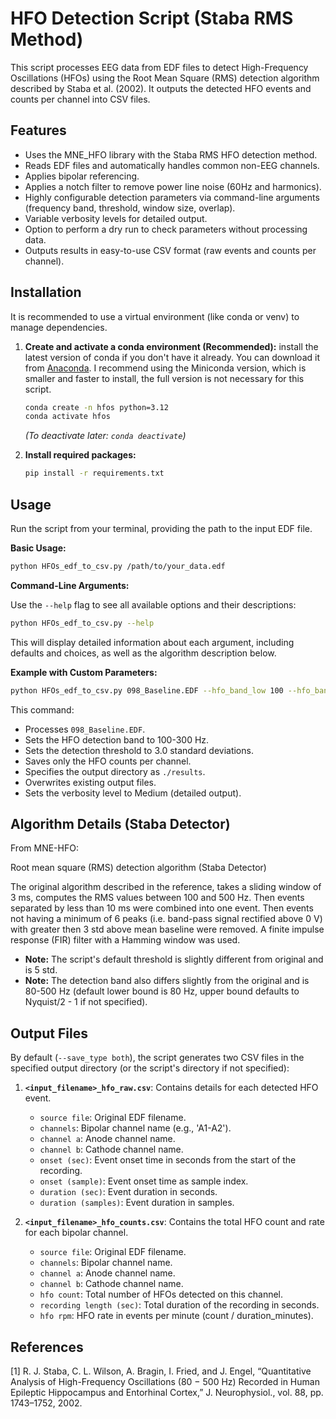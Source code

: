 # HFO Detection Script (Staba RMS Method)

This script processes EEG data from EDF files to detect High-Frequency Oscillations (HFOs) using the Root Mean Square (RMS) detection algorithm described by Staba et al. (2002). It outputs the detected HFO events and counts per channel into CSV files.

## Features

*   Uses the MNE_HFO library with the Staba RMS HFO detection method.
*   Reads EDF files and automatically handles common non-EEG channels.
*   Applies bipolar referencing.
*   Applies a notch filter to remove power line noise (60Hz and harmonics).
*   Highly configurable detection parameters via command-line arguments (frequency band, threshold, window size, overlap).
*   Variable verbosity levels for detailed output.
*   Option to perform a dry run to check parameters without processing data.
*   Outputs results in easy-to-use CSV format (raw events and counts per channel).

## Installation

It is recommended to use a virtual environment (like conda or venv) to manage dependencies.

1.  **Create and activate a conda environment (Recommended):**
    install the latest version of conda if you don't have it already. You can download it from [Anaconda](https://www.anaconda.com/docs/getting-started/miniconda/install#quickstart-install-instructions). I recommend using the Miniconda version, which is smaller and faster to install, the full version is not necessary for this script.
    ```bash
    conda create -n hfos python=3.12
    conda activate hfos
    ```
    *(To deactivate later: `conda deactivate`)*

2.  **Install required packages:**
    ```bash
    pip install -r requirements.txt
    ```

## Usage

Run the script from your terminal, providing the path to the input EDF file.

**Basic Usage:**

```bash
python HFOs_edf_to_csv.py /path/to/your_data.edf
```

**Command-Line Arguments:**

Use the `--help` flag to see all available options and their descriptions:

```bash
python HFOs_edf_to_csv.py --help
```

This will display detailed information about each argument, including defaults and choices, as well as the algorithm description below.

**Example with Custom Parameters:**

```bash
python HFOs_edf_to_csv.py 098_Baseline.EDF --hfo_band_low 100 --hfo_band_high 300 --threshold 3.0 --save_type counts --output_path ./results --overwrite -v 2
```

This command:
*   Processes `098_Baseline.EDF`.
*   Sets the HFO detection band to 100-300 Hz.
*   Sets the detection threshold to 3.0 standard deviations.
*   Saves only the HFO counts per channel.
*   Specifies the output directory as `./results`.
*   Overwrites existing output files.
*   Sets the verbosity level to Medium (detailed output).

## Algorithm Details (Staba Detector)

From MNE-HFO:

Root mean square (RMS) detection algorithm (Staba Detector)

The original algorithm described in the reference, takes a sliding
window of 3 ms, computes the RMS values between 100 and 500 Hz.
Then events separated by less than 10 ms were combined into one event.
Then events not having a minimum of 6 peaks (i.e. band-pass signal
rectified above 0 V) with greater then 3 std above mean baseline
were removed. A finite impulse response (FIR) filter with a
Hamming window was used.

*   **Note:** The script's default threshold is slightly different from original and is 5 std.
*   **Note:** The detection band also differs slightly from the original and is 80-500 Hz (default lower bound is 80 Hz, upper bound defaults to Nyquist/2 - 1 if not specified).

## Output Files

By default (`--save_type both`), the script generates two CSV files in the specified output directory (or the script's directory if not specified):

1.  **`<input_filename>_hfo_raw.csv`**: Contains details for each detected HFO event.
    *   `source file`: Original EDF filename.
    *   `channels`: Bipolar channel name (e.g., 'A1-A2').
    *   `channel a`: Anode channel name.
    *   `channel b`: Cathode channel name.
    *   `onset (sec)`: Event onset time in seconds from the start of the recording.
    *   `onset (sample)`: Event onset time as sample index.
    *   `duration (sec)`: Event duration in seconds.
    *   `duration (samples)`: Event duration in samples.

2.  **`<input_filename>_hfo_counts.csv`**: Contains the total HFO count and rate for each bipolar channel.
    *   `source file`: Original EDF filename.
    *   `channels`: Bipolar channel name.
    *   `channel a`: Anode channel name.
    *   `channel b`: Cathode channel name.
    *   `hfo count`: Total number of HFOs detected on this channel.
    *   `recording length (sec)`: Total duration of the recording in seconds.
    *   `hfo rpm`: HFO rate in events per minute (count / duration_minutes).

## References

[1] R. J. Staba, C. L. Wilson, A. Bragin, I. Fried, and J. Engel,
“Quantitative Analysis of High-Frequency Oscillations (80 − 500 Hz)
Recorded in Human Epileptic Hippocampus and Entorhinal Cortex,”
J. Neurophysiol., vol. 88, pp. 1743–1752, 2002.







